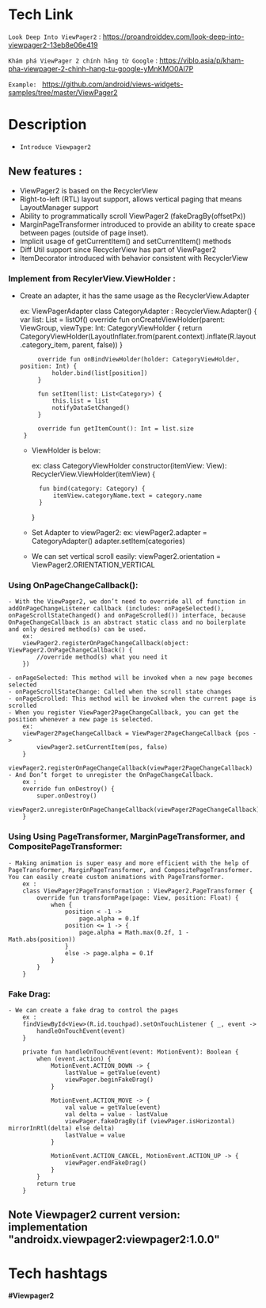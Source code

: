 # Tech Link

`Look Deep Into ViewPager2` :
https://proandroiddev.com/look-deep-into-viewpager2-13eb8e06e419

`Khám phá ViewPager 2 chính hãng từ Google` :
https://viblo.asia/p/kham-pha-viewpager-2-chinh-hang-tu-google-yMnKMO0Al7P

`Example: ` 
https://github.com/android/views-widgets-samples/tree/master/ViewPager2

# Description
 - `Introduce Viewpager2`

## New features :
 - ViewPager2 is based on the RecyclerView
 - Right-to-left (RTL) layout support, allows vertical paging that means LayoutManager support
 - Ability to programmatically scroll ViewPager2 (fakeDragBy(offsetPx))
 - MarginPageTransformer introduced to provide an ability to create space between pages (outside of page inset).
 - Implicit usage of getCurrentItem() and setCurrentItem() methods
 - Diff Util support since RecyclerView has part of ViewPager2
 - ItemDecorator introduced with behavior consistent with RecyclerView
 ### Implement from RecylerView.ViewHolder :
 - Create an adapter, it has the same usage as the RecyclerView.Adapter

    ex: ViewPagerAdapter
        class CategoryAdapter : RecyclerView.Adapter<CategoryViewHolder>() {
            var list: List<Category> = listOf()
            override fun onCreateViewHolder(parent: ViewGroup, viewType: Int: CategoryViewHolder {
                return CategoryViewHolder(LayoutInflater.from(parent.context).inflate(R.layout.category_item, parent, false))
            }

            override fun onBindViewHolder(holder: CategoryViewHolder, position: Int) {
                holder.bind(list[position])
            }

            fun setItem(list: List<Category>) {
                this.list = list
                notifyDataSetChanged()
            }

            override fun getItemCount(): Int = list.size
        }

    - ViewHolder is below:

        ex:
        class CategoryViewHolder constructor(itemView: View): RecyclerView.ViewHolder(itemView) {

            fun bind(category: Category) {
                itemView.categoryName.text = category.name
            }
        }

    - Set Adapter to viewPager2: 
        ex: 
            viewPager2.adapter = CategoryAdapter()
            adapter.setItem(categories)

    - We can set vertical scroll easily:
        viewPager2.orientation = ViewPager2.ORIENTATION_VERTICAL

 ### Using OnPageChangeCallback():
    - With the ViewPager2, we don’t need to override all of function in addOnPageChangeListener callback (includes: onPageSelected(), onPageScrollStateChanged() and onPageScrolled()) interface, because OnPageChangeCallback is an abstract static class and no boilerplate and only desired method(s) can be used.
        ex: 
        viewPager2.registerOnPageChangeCallback(object: ViewPager2.OnPageChangeCallback() {
            //override method(s) what you need it
        })

    - onPageSelected: This method will be invoked when a new page becomes selected
    - onPageScrollStateChange: Called when the scroll state changes
    - onPageScrolled: This method will be invoked when the current page is scrolled
    - When you register ViewPager2PageChangeCallback, you can get the position whenever a new page is selected.
        ex: 
        viewPager2PageChangeCallback = ViewPager2PageChangeCallback {pos ->
            viewPager2.setCurrentItem(pos, false)
        }
        viewPager2.registerOnPageChangeCallback(viewPager2PageChangeCallback)
    - And Don’t forget to unregister the OnPageChangeCallback.
        ex :
        override fun onDestroy() {
            super.onDestroy()
            viewPager2.unregisterOnPageChangeCallback(viewPager2PageChangeCallback)
        }

 ### Using Using PageTransformer, MarginPageTransformer, and CompositePageTransformer:

    - Making animation is super easy and more efficient with the help of PageTransformer, MarginPageTransformer, and CompositePageTransformer. You can easily create custom animations with PageTransformer.
        ex :
        class ViewPager2PageTransformation : ViewPager2.PageTransformer {
            override fun transformPage(page: View, position: Float) {
                when {
                    position < -1 ->
                        page.alpha = 0.1f
                    position <= 1 -> {
                        page.alpha = Math.max(0.2f, 1 - Math.abs(position))
                    }
                    else -> page.alpha = 0.1f
                }
            }
        }

### Fake Drag:
    - We can create a fake drag to control the pages
        ex :
        findViewById<View>(R.id.touchpad).setOnTouchListener { _, event ->
            handleOnTouchEvent(event)
        }

        private fun handleOnTouchEvent(event: MotionEvent): Boolean {
            when (event.action) {
                MotionEvent.ACTION_DOWN -> {
                    lastValue = getValue(event)
                    viewPager.beginFakeDrag()
                }

                MotionEvent.ACTION_MOVE -> {
                    val value = getValue(event)
                    val delta = value - lastValue
                    viewPager.fakeDragBy(if (viewPager.isHorizontal) mirrorInRtl(delta) else delta)
                    lastValue = value
                }

                MotionEvent.ACTION_CANCEL, MotionEvent.ACTION_UP -> {
                    viewPager.endFakeDrag()
                }
            }
            return true
        }


## Note Viewpager2 current version: implementation "androidx.viewpager2:viewpager2:1.0.0"

# Tech hashtags
**#Viewpager2**

